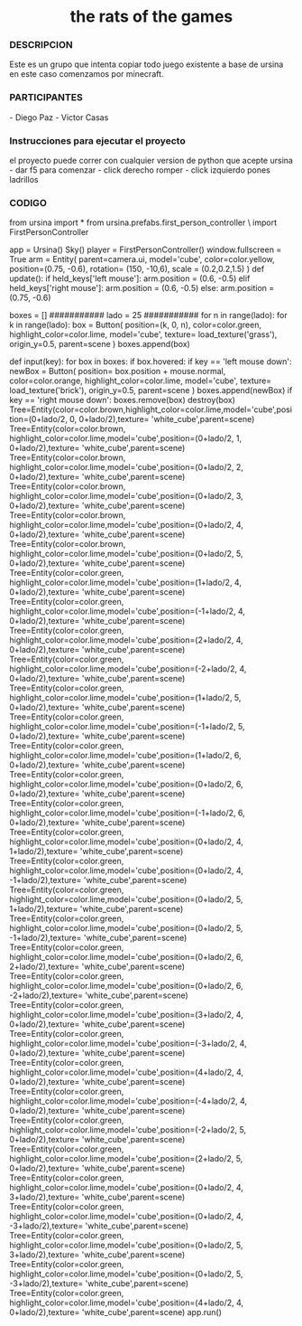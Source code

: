 <h1 align="center"> the rats of the games</h1>
<h3 align="izquierda">DESCRIPCION</h3>
Este es un grupo que intenta copiar todo juego existente 
a base de ursina en este caso comenzamos por minecraft.

<h3 align="izquierda">PARTICIPANTES</h3>
- Diego Paz
- Victor Casas

<h3 align="izquierda">Instrucciones para ejecutar el proyecto</h3>
el proyecto puede correr con cualquier version de python que acepte ursina
- dar f5 para comenzar
- click derecho romper
- click izquierdo pones ladrillos


<h3 align="izquierda">CODIGO</h3>
from ursina import *
from ursina.prefabs.first_person_controller \
  import FirstPersonController

app = Ursina()
Sky()
player = FirstPersonController()
window.fullscreen = True
arm = Entity(
  parent=camera.ui,
  model='cube',
  color=color.yellow,
  position=(0.75, -0.6),
  rotation= (150, -10,6),
  scale = (0.2,0.2,1.5)
)
def update():
  if held_keys['left mouse']:
    arm.position = (0.6, -0.5)
  elif held_keys['right mouse']:
    arm.position = (0.6, -0.5)
  else:
    arm.position = (0.75, -0.6)

boxes = []
###########
lado = 25
###########
for n in range(lado):
  for k in range(lado):
    box = Button(
      position=(k, 0, n),
      color=color.green,
      highlight_color=color.lime,
      model='cube',
      texture=
      load_texture('grass'),
      origin_y=0.5,
      parent=scene
    )
    boxes.append(box)

def input(key):
  for box in boxes:
    if box.hovered:
      if key == 'left mouse down':
        newBox = Button(
          position=
          box.position + mouse.normal,
          color=color.orange,
          highlight_color=color.lime,
          model='cube',
          texture=
          load_texture('brick'),
          origin_y=0.5,
          parent=scene
        )
        boxes.append(newBox)
      if key == 'right mouse down':
        boxes.remove(box)
        destroy(box)
Tree=Entity(color=color.brown,highlight_color=color.lime,model='cube',position=(0+lado/2, 0, 0+lado/2),texture= 'white_cube',parent=scene)
Tree=Entity(color=color.brown, highlight_color=color.lime,model='cube',position=(0+lado/2, 1, 0+lado/2),texture= 'white_cube',parent=scene)
Tree=Entity(color=color.brown, highlight_color=color.lime,model='cube',position=(0+lado/2, 2, 0+lado/2),texture= 'white_cube',parent=scene)        
Tree=Entity(color=color.brown, highlight_color=color.lime,model='cube',position=(0+lado/2, 3, 0+lado/2),texture= 'white_cube',parent=scene)        
Tree=Entity(color=color.brown, highlight_color=color.lime,model='cube',position=(0+lado/2, 4, 0+lado/2),texture= 'white_cube',parent=scene)
Tree=Entity(color=color.brown, highlight_color=color.lime,model='cube',position=(0+lado/2, 5, 0+lado/2),texture= 'white_cube',parent=scene)
Tree=Entity(color=color.green, highlight_color=color.lime,model='cube',position=(1+lado/2, 4, 0+lado/2),texture= 'white_cube',parent=scene)
Tree=Entity(color=color.green, highlight_color=color.lime,model='cube',position=(-1+lado/2, 4, 0+lado/2),texture= 'white_cube',parent=scene)
Tree=Entity(color=color.green, highlight_color=color.lime,model='cube',position=(2+lado/2, 4, 0+lado/2),texture= 'white_cube',parent=scene)
Tree=Entity(color=color.green, highlight_color=color.lime,model='cube',position=(-2+lado/2, 4, 0+lado/2),texture= 'white_cube',parent=scene)
Tree=Entity(color=color.green, highlight_color=color.lime,model='cube',position=(1+lado/2, 5, 0+lado/2),texture= 'white_cube',parent=scene)
Tree=Entity(color=color.green, highlight_color=color.lime,model='cube',position=(-1+lado/2, 5, 0+lado/2),texture= 'white_cube',parent=scene)
Tree=Entity(color=color.green, highlight_color=color.lime,model='cube',position=(1+lado/2, 6, 0+lado/2),texture= 'white_cube',parent=scene)
Tree=Entity(color=color.green, highlight_color=color.lime,model='cube',position=(0+lado/2, 6, 0+lado/2),texture= 'white_cube',parent=scene)
Tree=Entity(color=color.green, highlight_color=color.lime,model='cube',position=(-1+lado/2, 6, 0+lado/2),texture= 'white_cube',parent=scene)
Tree=Entity(color=color.green, highlight_color=color.lime,model='cube',position=(0+lado/2, 4, 1+lado/2),texture= 'white_cube',parent=scene)
Tree=Entity(color=color.green, highlight_color=color.lime,model='cube',position=(0+lado/2, 4, -1+lado/2),texture= 'white_cube',parent=scene)
Tree=Entity(color=color.green, highlight_color=color.lime,model='cube',position=(0+lado/2, 5, 1+lado/2),texture= 'white_cube',parent=scene)
Tree=Entity(color=color.green, highlight_color=color.lime,model='cube',position=(0+lado/2, 5, -1+lado/2),texture= 'white_cube',parent=scene)
Tree=Entity(color=color.green, highlight_color=color.lime,model='cube',position=(0+lado/2, 6, 2+lado/2),texture= 'white_cube',parent=scene)
Tree=Entity(color=color.green, highlight_color=color.lime,model='cube',position=(0+lado/2, 6, -2+lado/2),texture= 'white_cube',parent=scene)
Tree=Entity(color=color.green, highlight_color=color.lime,model='cube',position=(3+lado/2, 4, 0+lado/2),texture= 'white_cube',parent=scene)
Tree=Entity(color=color.green, highlight_color=color.lime,model='cube',position=(-3+lado/2, 4, 0+lado/2),texture= 'white_cube',parent=scene)
Tree=Entity(color=color.green, highlight_color=color.lime,model='cube',position=(4+lado/2, 4, 0+lado/2),texture= 'white_cube',parent=scene)
Tree=Entity(color=color.green, highlight_color=color.lime,model='cube',position=(-4+lado/2, 4, 0+lado/2),texture= 'white_cube',parent=scene)
Tree=Entity(color=color.green, highlight_color=color.lime,model='cube',position=(-2+lado/2, 5, 0+lado/2),texture= 'white_cube',parent=scene)
Tree=Entity(color=color.green, highlight_color=color.lime,model='cube',position=(2+lado/2, 5, 0+lado/2),texture= 'white_cube',parent=scene)
Tree=Entity(color=color.green, highlight_color=color.lime,model='cube',position=(0+lado/2, 4, 3+lado/2),texture= 'white_cube',parent=scene)
Tree=Entity(color=color.green, highlight_color=color.lime,model='cube',position=(0+lado/2, 4, -3+lado/2),texture= 'white_cube',parent=scene)
Tree=Entity(color=color.green, highlight_color=color.lime,model='cube',position=(0+lado/2, 5, 3+lado/2),texture= 'white_cube',parent=scene)
Tree=Entity(color=color.green, highlight_color=color.lime,model='cube',position=(0+lado/2, 5, -3+lado/2),texture= 'white_cube',parent=scene)
Tree=Entity(color=color.green, highlight_color=color.lime,model='cube',position=(4+lado/2, 4, 0+lado/2),texture= 'white_cube',parent=scene)
app.run()
